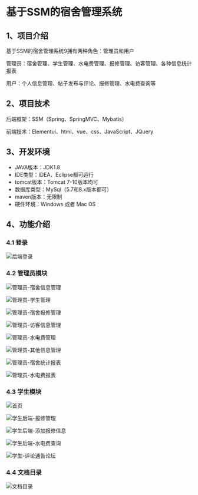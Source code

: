 # 基于SSM的宿舍管理系统

## 1、项目介绍

基于SSM的宿舍管理系统9拥有两种角色：管理员和用户

管理员：宿舍管理、学生管理、水电费管理、报修管理、访客管理、各种信息统计报表

用户：个人信息管理、帖子发布与评论、报修管理、水电费查询等


## 2、项目技术

后端框架：SSM（Spring、SpringMVC、Mybatis）

前端技术：Elementui、html、vue、css、JavaScript、JQuery

## 3、开发环境

- JAVA版本：JDK1.8
- IDE类型：IDEA、Eclipse都可运行
- tomcat版本：Tomcat 7-10版本均可
- 数据库类型：MySql（5.7和8.x版本都可） 
- maven版本：无限制
- 硬件环境：Windows 或者 Mac OS


## 4、功能介绍

### 4.1 登录

![后端登录](https://project-images-1256969109.cos.ap-chongqing.myqcloud.com/Typora-Images/202210142217673.jpg)

### 4.2 管理员模块

![管理员-宿舍信息管理](https://project-images-1256969109.cos.ap-chongqing.myqcloud.com/Typora-Images/202210142218755.jpg)

![管理员-学生管理](https://project-images-1256969109.cos.ap-chongqing.myqcloud.com/Typora-Images/202210142218555.jpg)

![管理员-宿舍报修管理](https://project-images-1256969109.cos.ap-chongqing.myqcloud.com/Typora-Images/202210142218187.jpg)

![管理员-访客信息管理](https://project-images-1256969109.cos.ap-chongqing.myqcloud.com/Typora-Images/202210142218475.jpg)

![管理员-水电费管理](https://project-images-1256969109.cos.ap-chongqing.myqcloud.com/Typora-Images/202210142218289.jpg)

![管理员-其他信息管理](https://project-images-1256969109.cos.ap-chongqing.myqcloud.com/Typora-Images/202210142218249.jpg)

![管理员-宿舍统计报表](https://project-images-1256969109.cos.ap-chongqing.myqcloud.com/Typora-Images/202210142219331.jpeg)

![管理员-水电费报表](https://project-images-1256969109.cos.ap-chongqing.myqcloud.com/Typora-Images/202210142219362.jpeg)

### 4.3 学生模块

![首页](https://project-images-1256969109.cos.ap-chongqing.myqcloud.com/Typora-Images/202210142218188.jpg)

![学生后端-报修管理](https://project-images-1256969109.cos.ap-chongqing.myqcloud.com/Typora-Images/202210142218701.jpg)

![学生后端-添加报修信息](https://project-images-1256969109.cos.ap-chongqing.myqcloud.com/Typora-Images/202210142218509.jpg)

![学生后端-水电费查询](https://project-images-1256969109.cos.ap-chongqing.myqcloud.com/Typora-Images/202210142218703.jpg)

![学生-评论通告论坛](https://project-images-1256969109.cos.ap-chongqing.myqcloud.com/Typora-Images/202210142218187.jpg)

### 4.4 文档目录

![文档目录](https://project-images-1256969109.cos.ap-chongqing.myqcloud.com/Typora-Images/202210142220104.jpg)



